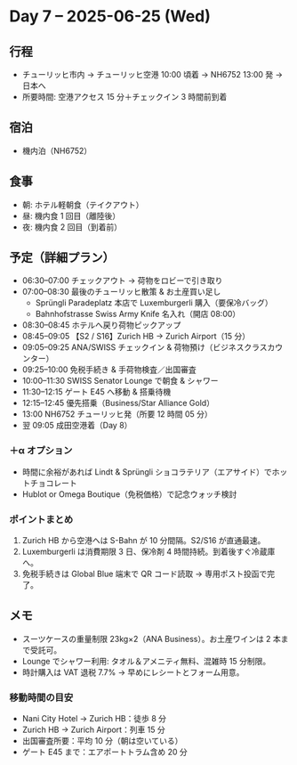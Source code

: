 # Day 7 – 2025-06-25 (Wed)

## 行程
- チューリッヒ市内 → チューリッヒ空港 10:00 頃着 → NH6752 13:00 発 → 日本へ
- 所要時間: 空港アクセス 15 分＋チェックイン 3 時間前到着

## 宿泊
- 機内泊（NH6752）

## 食事
- 朝: ホテル軽朝食（テイクアウト）
- 昼: 機内食 1 回目（離陸後）
- 夜: 機内食 2 回目（到着前）

## 予定（詳細プラン）
- 06:30–07:00 チェックアウト → 荷物をロビーで引き取り
- 07:00–08:30 最後のチューリッヒ散策 & お土産買い足し
  - Sprüngli Paradeplatz 本店で Luxemburgerli 購入（要保冷バッグ）
  - Bahnhofstrasse Swiss Army Knife 名入れ（開店 08:00）
- 08:30–08:45 ホテルへ戻り荷物ピックアップ
- 08:45–09:05 【S2 / S16】Zurich HB → Zurich Airport（15 分）
- 09:05–09:25 ANA/SWISS チェックイン & 荷物預け（ビジネスクラスカウンター）
- 09:25–10:00 免税手続き & 手荷物検査／出国審査
- 10:00–11:30 SWISS Senator Lounge で朝食 & シャワー
- 11:30–12:15 ゲート E45 へ移動 & 搭乗待機
- 12:15–12:45 優先搭乗（Business/Star Alliance Gold）
- 13:00 NH6752 チューリッヒ発（所要 12 時間 05 分）
- 翌 09:05  成田空港着（Day 8）

### ＋α オプション
- 時間に余裕があれば Lindt & Sprüngli ショコラテリア（エアサイド）でホットチョコレート
- Hublot or Omega Boutique（免税価格）で記念ウォッチ検討

### ポイントまとめ
1. Zurich HB から空港へは S-Bahn が 10 分間隔。S2/S16 が直通最速。
2. Luxemburgerli は消費期限 3 日、保冷剤 4 時間持続。到着後すぐ冷蔵庫へ。
3. 免税手続きは Global Blue 端末で QR コード読取 → 専用ポスト投函で完了。

## メモ
- スーツケースの重量制限 23kg×2（ANA Business）。お土産ワインは 2 本まで受託可。
- Lounge でシャワー利用: タオル＆アメニティ無料、混雑時 15 分制限。
- 時計購入は VAT 退税 7.7% → 早めにレシートとフォーム用意。

### 移動時間の目安
- Nani City Hotel → Zurich HB：徒歩 8 分
- Zurich HB → Zurich Airport：列車 15 分
- 出国審査所要：平均 10 分（朝は空いている）
- ゲート E45 まで：エアポートトラム含め 20 分 